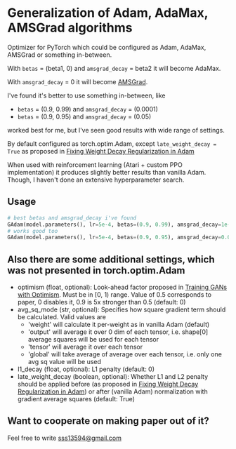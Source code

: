 # Generalization of Adam, AdaMax, AMSGrad algorithms

Optimizer for PyTorch which could be configured as Adam, AdaMax, AMSGrad or something in-between.

With `betas` = (beta1, 0) and `amsgrad_decay` = beta2 it will become AdaMax.

With `amsgrad_decay` = 0 it will become [AMSGrad](https://openreview.net/forum?id=ryQu7f-RZ).

I've found it's better to use something in-between, like
   * `betas` = (0.9, 0.99) and `amsgrad_decay` = (0.0001)
   * `betas` = (0.9, 0.95) and `amsgrad_decay` = (0.05)
   
worked best for me, but I've seen good results with wide range of settings.

By default configured as torch.optim.Adam, except `late_weight_decay = True` as proposed in [Fixing Weight Decay Regularization in Adam](https://arxiv.org/abs/1711.05101)

When used with reinforcement learning (Atari + custom PPO implementation) it produces slightly better results than vanilla Adam. Though, I haven't done an extensive hyperparameter search.

## Usage
```python
# best betas and amsgrad_decay i've found
GAdam(model.parameters(), lr=5e-4, betas=(0.9, 0.99), amsgrad_decay=1e-4)
# works good too
GAdam(model.parameters(), lr=5e-4, betas=(0.9, 0.95), amsgrad_decay=0.05)
```

    
## Also there are some additional settings, which was not presented in torch.optim.Adam

* optimism (float, optional): Look-ahead factor proposed in [Training GANs with Optimism](https://arxiv.org/abs/1711.00141). Must be in [0, 1) range. Value of 0.5 corresponds to paper, 0 disables it, 0.9 is 5x stronger than 0.5 (default: 0)
* avg_sq_mode (str, optional): Specifies how square gradient term should be calculated. Valid values are
    * 'weight' will calculate it per-weight as in vanilla Adam (default)
    * 'output' will average it over 0 dim of each tensor,
        i.e. shape[0] average squares will be used for each tensor
    * 'tensor' will average it over each tensor
    * 'global' will take average of average over each tensor,
        i.e. only one avg sq value will be used
* l1_decay (float, optional): L1 penalty (default: 0)
* late_weight_decay (boolean, optional): Whether L1 and L2 penalty should be applied before (as proposed in [Fixing Weight Decay Regularization in Adam](https://arxiv.org/abs/1711.05101)) or after (vanilla Adam) normalization with gradient average squares (default: True)

## Want to cooperate on making paper out of it?
Feel free to write sss13594@gmail.com
